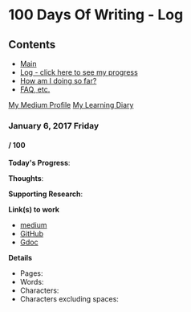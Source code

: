 # 100 Days Of Writing - Log

## Contents
* [Main](./readme.md)
* [Log - click here to see my progress](./log.md)
* [How am I doing so far?](./tally.md)
* [FAQ, etc.](https://github.com/janzeteachesit/100-days-of-writing/wiki) 

[My Medium Profile](https://medium.com/@janzeteachesit)
[My Learning Diary](https://janzeteachesit.github.io/Learning-Diary/)

### January 6, 2017 Friday

#### / 100

**Today's Progress**: 

**Thoughts**: 

**Supporting Research**:

**Link(s) to work**
* [medium]()
* [GitHub ](./.md)
* [Gdoc ](https://docs.google.com/document/d/)

**Details**

* Pages:
* Words:
* Characters:	
* Characters excluding spaces:

<!--
* [Blank  - Google Doc](https://drive.google.com/open?id=12HMHbp8NEsiuH6AIHkAd4ZdGApVBny8XSR5UNnhTOGE)
* [New Story - Medium](https://medium.com/new-story)
- [ ] 
* []()
-->
